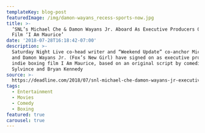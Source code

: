 ```yaml
---
templateKey: blog-post
featuredImage: /img/damon-wayans_recess-sports-now.jpg
title: >-
  ‘SNL’s Michael Che & Damon Wayans Jr. Aboard As Executive Producers Of Boxing
  Film ‘I Am Maurice’
date: '2018-07-28T16:18:42-07:00'
description: >-
  Saturday Night Live co-head writer and “Weekend Update” co-anchor Michael Che
  and Damon Wayans Jr. (Fox’s New Girl) have signed on as executive producers on
  indie boxing film I Am Maurice, based on an original script by comedian Wil
  Sylvince and Bryan Kennedy
source: >-
  https://deadline.com/2018/07/snl-michael-che-damon-wayans-jr-executive-producers-i-am-maurice-1202435281/
tags:
  - Entertainment
  - Movies
  - Comedy
  - Boxing
featured: true
carousel: true
---
```


